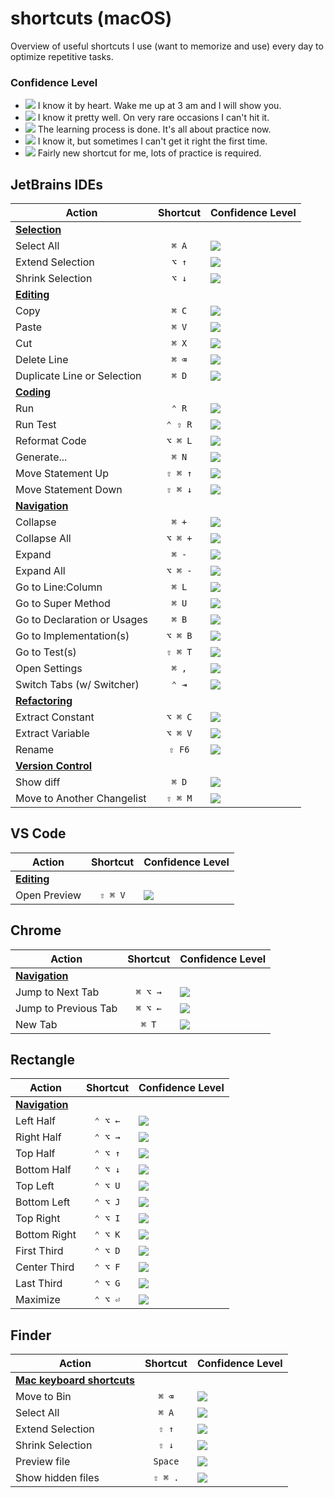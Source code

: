 # shortcuts (macOS)

Overview of useful shortcuts I use (want to memorize and use) every day to optimize repetitive tasks.

### Confidence Level

- ![](https://img.shields.io/badge/-%E2%98%85%E2%98%85%E2%98%85%E2%98%85%E2%98%85-brightgreen) I know it by heart. Wake me up at 3 am and I will show you.
- ![](https://img.shields.io/badge/-%E2%98%85%E2%98%85%E2%98%85%E2%98%85-green) I know it pretty well. On very rare occasions I can't hit it.
- ![](https://img.shields.io/badge/-%E2%98%85%E2%98%85%E2%98%85-yellow) The learning process is done. It's all about practice now.
- ![](https://img.shields.io/badge/-%E2%98%85%E2%98%85-orange) I know it, but sometimes I can't get it right the first time.
- ![](https://img.shields.io/badge/-%E2%98%85-red) Fairly new shortcut for me, lots of practice is required.

## JetBrains IDEs

| Action                                                                                                     | Shortcut | Confidence Level                                                                             |
|------------------------------------------------------------------------------------------------------------|:--------:|:---------------------------------------------------------------------------------------------|
| [**Selection**](https://www.jetbrains.com/help/idea/reference-keymap-mac-default.html#select_text)         |          |                                                                                              |
| Select All                                                                                                 |  `⌘ A`   | ![](https://img.shields.io/badge/-%E2%98%85%E2%98%85%E2%98%85%E2%98%85%E2%98%85-brightgreen) |
| Extend Selection                                                                                           |  `⌥ ↑`   | ![](https://img.shields.io/badge/-%E2%98%85%E2%98%85%E2%98%85-yellow)                        |
| Shrink Selection                                                                                           |  `⌥ ↓`   | ![](https://img.shields.io/badge/-%E2%98%85%E2%98%85%E2%98%85-yellow)                        |
| [**Editing**](https://www.jetbrains.com/help/idea/reference-keymap-mac-default.html#basic_editing)         |          |                                                                                              |
| Copy                                                                                                       |  `⌘ C`   | ![](https://img.shields.io/badge/-%E2%98%85%E2%98%85%E2%98%85%E2%98%85%E2%98%85-brightgreen) |
| Paste                                                                                                      |  `⌘ V`   | ![](https://img.shields.io/badge/-%E2%98%85%E2%98%85%E2%98%85%E2%98%85%E2%98%85-brightgreen) |
| Cut                                                                                                        |  `⌘ X`   | ![](https://img.shields.io/badge/-%E2%98%85%E2%98%85%E2%98%85%E2%98%85%E2%98%85-brightgreen) |
| Delete Line                                                                                                |  `⌘ ⌫`   | ![](https://img.shields.io/badge/-%E2%98%85%E2%98%85%E2%98%85%E2%98%85-green)                |
| Duplicate Line or Selection                                                                                |  `⌘ D`   | ![](https://img.shields.io/badge/-%E2%98%85%E2%98%85%E2%98%85%E2%98%85%E2%98%85-brightgreen) |
| [**Coding**](https://www.jetbrains.com/help/idea/reference-keymap-mac-default.html#coding_assistance)      |          |                                                                                              |
| Run                                                                                                        |  `⌃ R`   | ![](https://img.shields.io/badge/-%E2%98%85-red)                                             |
| Run Test                                                                                                   | `⌃ ⇧ R`  | ![](https://img.shields.io/badge/-%E2%98%85-red)                                             |
| Reformat Code                                                                                              | `⌥ ⌘ L`  | ![](https://img.shields.io/badge/-%E2%98%85%E2%98%85%E2%98%85-yellow)                        |
| Generate...                                                                                                |  `⌘ N`   | ![](https://img.shields.io/badge/-%E2%98%85-red)                                             |
| Move Statement Up                                                                                          | `⇧ ⌘ ↑`  | ![](https://img.shields.io/badge/-%E2%98%85%E2%98%85%E2%98%85-yellow)                        |
| Move Statement Down                                                                                        | `⇧ ⌘ ↓`  | ![](https://img.shields.io/badge/-%E2%98%85%E2%98%85%E2%98%85-yellow)                        |
| [**Navigation**](https://www.jetbrains.com/help/idea/reference-keymap-mac-default.html#context_navigation) |          |                                                                                              |
| Collapse                                                                                                   |  `⌘ +`   | ![](https://img.shields.io/badge/-%E2%98%85-red)                                             |
| Collapse All                                                                                               | `⌥ ⌘ +`  | ![](https://img.shields.io/badge/-%E2%98%85%E2%98%85-orange)                                 |
| Expand                                                                                                     |  `⌘ -`   | ![](https://img.shields.io/badge/-%E2%98%85-red)                                             |
| Expand All                                                                                                 | `⌥ ⌘ -`  | ![](https://img.shields.io/badge/-%E2%98%85%E2%98%85-orange)                                 |
| Go to Line:Column                                                                                          |  `⌘ L`   | ![](https://img.shields.io/badge/-%E2%98%85%E2%98%85-orange)                                 |
| Go to Super Method                                                                                         |  `⌘ U`   | ![](https://img.shields.io/badge/-%E2%98%85-red)                                             |
| Go to Declaration or Usages                                                                                |  `⌘ B`   | ![](https://img.shields.io/badge/-%E2%98%85-red)                                             |
| Go to Implementation(s)                                                                                    | `⌥ ⌘ B`  | ![](https://img.shields.io/badge/-%E2%98%85-red)                                             |
| Go to Test(s)                                                                                              | `⇧ ⌘ T`  | ![](https://img.shields.io/badge/-%E2%98%85-red)                                             |
| Open Settings                                                                                              |  `⌘ ,`   | ![](https://img.shields.io/badge/-%E2%98%85%E2%98%85%E2%98%85-yellow)                        |
| Switch Tabs (w/ Switcher)                                                                                  |  `⌃ ⇥`   | ![](https://img.shields.io/badge/-%E2%98%85-red)                                             |
| [**Refactoring**](https://www.jetbrains.com/help/idea/refactoring-source-code.html#popular-refactorings)   |          |                                                                                              |
| Extract Constant                                                                                           | `⌥ ⌘ C`  | ![](https://img.shields.io/badge/-%E2%98%85%E2%98%85%E2%98%85-yellow)                        |
| Extract Variable                                                                                           | `⌥ ⌘ V`  | ![](https://img.shields.io/badge/-%E2%98%85%E2%98%85%E2%98%85-yellow)                        |
| Rename                                                                                                     |  `⇧ F6`  | ![](https://img.shields.io/badge/-%E2%98%85%E2%98%85%E2%98%85%E2%98%85-green)                |
| [**Version Control**](https://www.jetbrains.com/help/idea/version-control-integration.html)                |          |                                                                                              |
| Show diff                                                                                                  |  `⌘ D`   | ![](https://img.shields.io/badge/-%E2%98%85%E2%98%85%E2%98%85%E2%98%85%E2%98%85-brightgreen) |
| Move to Another Changelist                                                                                 | `⇧ ⌘ M`  | ![](https://img.shields.io/badge/-%E2%98%85-red)                                             |

## VS Code

| Action                                                               | Shortcut | Confidence Level                                 |
|----------------------------------------------------------------------|:--------:|:-------------------------------------------------|
| [**Editing**](https://code.visualstudio.com/docs/languages/markdown) |          |                                                  |
| Open Preview                                                         | `⇧ ⌘ V`  | ![](https://img.shields.io/badge/-%E2%98%85-red) |


## Chrome

| Action                                                                                                                            | Shortcut | Confidence Level                                 |
|-----------------------------------------------------------------------------------------------------------------------------------|:--------:|:-------------------------------------------------|
| [**Navigation**](https://support.google.com/chrome/answer/157179?hl=en&co=GENIE.Platform%3DDesktop#zippy=%2Ctab-window-shortcuts) |          | 
| Jump to Next Tab                                                                                                                  | `⌘ ⌥ →`  | ![](https://img.shields.io/badge/-%E2%98%85-red) |
| Jump to Previous Tab                                                                                                              | `⌘ ⌥ ←`  | ![](https://img.shields.io/badge/-%E2%98%85-red) |
| New Tab                                                                                                                           |  `⌘ T`   | ![](https://img.shields.io/badge/-%E2%98%85-red) |

## Rectangle

| Action                                                  | Shortcut | Confidence Level                                             |
|---------------------------------------------------------|:--------:|:-------------------------------------------------------------|
| [**Navigation**](https://github.com/rxhanson/Rectangle) |          |
| Left Half                                               | `⌃ ⌥ ←`  | ![](https://img.shields.io/badge/-%E2%98%85%E2%98%85-orange) |
| Right Half                                              | `⌃ ⌥ →`  | ![](https://img.shields.io/badge/-%E2%98%85%E2%98%85-orange) |
| Top Half                                                | `⌃ ⌥ ↑`  | ![](https://img.shields.io/badge/-%E2%98%85-red)             |
| Bottom Half                                             | `⌃ ⌥ ↓`  | ![](https://img.shields.io/badge/-%E2%98%85-red)             |
| Top Left                                                | `⌃ ⌥ U`  | ![](https://img.shields.io/badge/-%E2%98%85-red)             |
| Bottom Left                                             | `⌃ ⌥ J`  | ![](https://img.shields.io/badge/-%E2%98%85-red)             |
| Top Right                                               | `⌃ ⌥ I`  | ![](https://img.shields.io/badge/-%E2%98%85-red)             |
| Bottom Right                                            | `⌃ ⌥ K`  | ![](https://img.shields.io/badge/-%E2%98%85-red)             |
| First Third                                             | `⌃ ⌥ D`  | ![](https://img.shields.io/badge/-%E2%98%85-red)             |
| Center Third                                            | `⌃ ⌥ F`  | ![](https://img.shields.io/badge/-%E2%98%85-red)             |
| Last Third                                              | `⌃ ⌥ G`  | ![](https://img.shields.io/badge/-%E2%98%85-red)             |
| Maximize                                                | `⌃ ⌥ ⏎`  | ![](https://img.shields.io/badge/-%E2%98%85-red)             |

## Finder

| Action                                                                 | Shortcut | Confidence Level                                                                             |
|------------------------------------------------------------------------|:--------:|:---------------------------------------------------------------------------------------------|
| [**Mac keyboard shortcuts**](https://support.apple.com/en-in/HT201236) |          |                                                                                              |
| Move to Bin                                                            |  `⌘ ⌫`   | ![](https://img.shields.io/badge/-%E2%98%85-red)                                             |
| Select All                                                             |  `⌘ A`   | ![](https://img.shields.io/badge/-%E2%98%85%E2%98%85%E2%98%85%E2%98%85%E2%98%85-brightgreen) |
| Extend Selection                                                       |  `⇧ ↑`   | ![](https://img.shields.io/badge/-%E2%98%85-red)                                             |
| Shrink Selection                                                       |  `⇧ ↓`   | ![](https://img.shields.io/badge/-%E2%98%85-red)                                             |
| Preview file                                                           | `Space`  | ![](https://img.shields.io/badge/-%E2%98%85-red)                                             |
| Show hidden files                                                      | `⇧ ⌘ .`  | ![](https://img.shields.io/badge/-%E2%98%85-red)                                             |